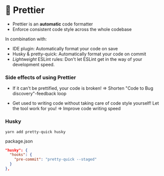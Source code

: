 # 🎨 Prettier

- Prettier is an **automatic** code formatter
- Enforce consistent code style across the whole codebase

In combination with:

- IDE plugin: Automatically format your code on save
- Husky & pretty-quick: Automatically format your code on commit
- _Lightweight_ ESLint rules: Don't let ESLint get in the way of your development speed.

### Side effects of using Prettier

- If it can't be prettified, your code is broken!
  => Shorten "Code to Bug discovery"-feedback loop

- Get used to writing code without taking care of code style yourself!
  Let the tool work for you!
  => Improve code writing speed

### Husky

```shell
yarn add pretty-quick husky
```

package.json

```json
"husky": {
  "hooks": {
    "pre-commit": "pretty-quick --staged"
  }
},
```
